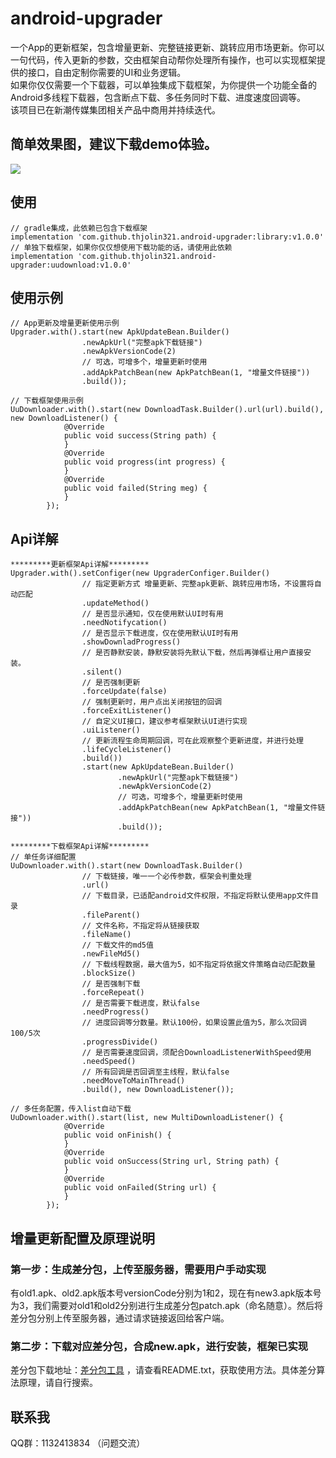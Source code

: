 # android-upgrader
一个App的更新框架，包含增量更新、完整链接更新、跳转应用市场更新。你可以一句代码，传入更新的参数，交由框架自动帮你处理所有操作，也可以实现框架提供的接口，自由定制你需要的UI和业务逻辑。  
如果你仅仅需要一个下载器，可以单独集成下载框架，为你提供一个功能全备的Android多线程下载器，包含断点下载、多任务同时下载、进度速度回调等。  
该项目已在新潮传媒集团相关产品中商用并持续迭代。
## 简单效果图，建议下载demo体验。
![](https://obs-mips3-test.obs.cn-north-1.myhuaweicloud.com/bk_run_log/20200306/xa/upgrader_github_jietu.png)
## 使用
```
// gradle集成，此依赖已包含下载框架
implementation 'com.github.thjolin321.android-upgrader:library:v1.0.0'
// 单独下载框架，如果你仅仅想使用下载功能的话，请使用此依赖
implementation 'com.github.thjolin321.android-upgrader:uudownload:v1.0.0'
```
## 使用示例
``` 
// App更新及增量更新使用示例
Upgrader.with().start(new ApkUpdateBean.Builder()
                .newApkUrl("完整apk下载链接")
                .newApkVersionCode(2)
                // 可选，可增多个，增量更新时使用
                .addApkPatchBean(new ApkPatchBean(1, "增量文件链接"))
                .build());
                
// 下载框架使用示例                
UuDownloader.with().start(new DownloadTask.Builder().url(url).build(), new DownloadListener() {
            @Override
            public void success(String path) {
            }
            @Override
            public void progress(int progress) {
            }
            @Override
            public void failed(String meg) {
            }
        });
``` 
## Api详解
```
*********更新框架Api详解*********
Upgrader.with().setConfiger(new UpgraderConfiger.Builder()
                // 指定更新方式 增量更新、完整apk更新、跳转应用市场，不设置将自动匹配
                .updateMethod()
                // 是否显示通知，仅在使用默认UI时有用
                .needNotifycation()
                // 是否显示下载进度，仅在使用默认UI时有用
                .showDownladProgress()
                // 是否静默安装，静默安装将先默认下载，然后再弹框让用户直接安装。
                .silent()
                // 是否强制更新
                .forceUpdate(false)
                // 强制更新时，用户点出关闭按钮的回调
                .forceExitListener()
                // 自定义UI接口，建议参考框架默认UI进行实现
                .uiListener()
                // 更新流程生命周期回调，可在此观察整个更新进度，并进行处理
                .lifeCycleListener()
                .build())
                .start(new ApkUpdateBean.Builder()
                        .newApkUrl("完整apk下载链接")
                        .newApkVersionCode(2)
                        // 可选，可增多个，增量更新时使用
                        .addApkPatchBean(new ApkPatchBean(1, "增量文件链接"))
                        .build());
                        
*********下载框架Api详解*********
// 单任务详细配置
UuDownloader.with().start(new DownloadTask.Builder()
                // 下载链接，唯一一个必传参数，框架会判重处理
                .url()
                // 下载目录，已适配android文件权限，不指定将默认使用app文件目录
                .fileParent()
                // 文件名称，不指定将从链接获取
                .fileName()
                // 下载文件的md5值
                .newFileMd5()
                // 下载线程数据，最大值为5，如不指定将依据文件策略自动匹配数量
                .blockSize()
                // 是否强制下载
                .forceRepeat()
                // 是否需要下载进度，默认false
                .needProgress()
                // 进度回调等分数量。默认100份，如果设置此值为5，那么次回调100/5次
                .progressDivide()
                // 是否需要速度回调，须配合DownloadListenerWithSpeed使用
                .needSpeed()
                // 所有回调是否回调至主线程，默认false
                .needMoveToMainThread()
                .build(), new DownloadListener());
                
// 多任务配置，传入list自动下载
UuDownloader.with().start(list, new MultiDownloadListener() {
            @Override
            public void onFinish() {
            }
            @Override
            public void onSuccess(String url, String path) {
            }
            @Override
            public void onFailed(String url) {
            }
        });         
```
## 增量更新配置及原理说明
### 第一步：生成差分包，上传至服务器，需要用户手动实现
有old1.apk、old2.apk版本号versionCode分别为1和2，现在有new3.apk版本号为3，我们需要对old1和old2分别进行生成差分包patch.apk（命名随意）。然后将差分包分别上传至服务器，通过请求链接返回给客户端。
### 第二步：下载对应差分包，合成new.apk，进行安装，框架已实现
差分包下载地址：[差分包工具](https://obs-mips3-test.obs.cn-north-1.myhuaweicloud.com/bk_run_log/20200306/xa/bsdiff.zip) ，请查看README.txt，获取使用方法。具体差分算法原理，请自行搜索。
## 联系我
QQ群：1132413834 （问题交流）






